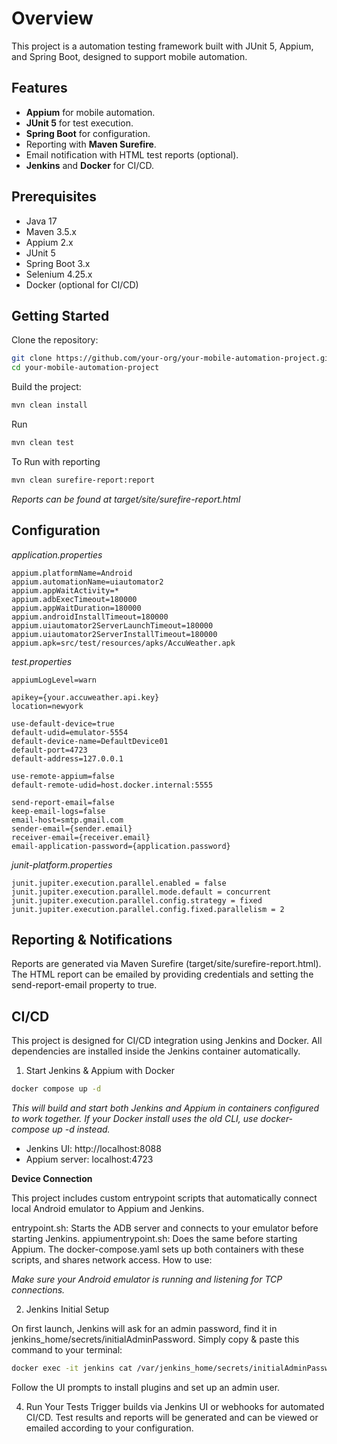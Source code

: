 # Overview

This project is a automation testing framework built with JUnit 5, Appium, and Spring Boot, designed to support mobile automation.

## Features

- **Appium** for mobile automation.
- **JUnit 5** for test execution.
- **Spring Boot** for configuration.
- Reporting with **Maven Surefire**.
- Email notification with HTML test reports (optional).
- **Jenkins** and **Docker** for CI/CD.

## Prerequisites

- Java 17
- Maven 3.5.x
- Appium 2.x 
- JUnit 5
- Spring Boot 3.x
- Selenium 4.25.x
- Docker (optional for CI/CD)


## Getting Started

Clone the repository:

```bash
git clone https://github.com/your-org/your-mobile-automation-project.git
cd your-mobile-automation-project
```


Build the project:

```bash
mvn clean install
```

Run

```bash
mvn clean test
```

To Run with reporting

```bash
mvn clean surefire-report:report 
```

_Reports can be found at target/site/surefire-report.html_

## Configuration

_application.properties_

    appium.platformName=Android
    appium.automationName=uiautomator2
    appium.appWaitActivity=*
    appium.adbExecTimeout=180000
    appium.appWaitDuration=180000
    appium.androidInstallTimeout=180000
    appium.uiautomator2ServerLaunchTimeout=180000
    appium.uiautomator2ServerInstallTimeout=180000
    appium.apk=src/test/resources/apks/AccuWeather.apk


_test.properties_

    appiumLogLevel=warn

    apikey={your.accuweather.api.key}
    location=newyork

    use-default-device=true
    default-udid=emulator-5554
    default-device-name=DefaultDevice01
    default-port=4723
    default-address=127.0.0.1

    use-remote-appium=false
    default-remote-udid=host.docker.internal:5555

    send-report-email=false
    keep-email-logs=false
    email-host=smtp.gmail.com
    sender-email={sender.email}
    receiver-email={receiver.email}
    email-application-password={application.password}

    
_junit-platform.properties_

    junit.jupiter.execution.parallel.enabled = false
    junit.jupiter.execution.parallel.mode.default = concurrent
    junit.jupiter.execution.parallel.config.strategy = fixed
    junit.jupiter.execution.parallel.config.fixed.parallelism = 2


## Reporting & Notifications

Reports are generated via Maven Surefire (target/site/surefire-report.html).
The HTML report can be emailed by providing credentials and setting the send-report-email property to true.

## CI/CD

This project is designed for CI/CD integration using Jenkins and Docker. All dependencies are installed inside the Jenkins container automatically.

  
1. Start Jenkins & Appium with Docker

```bash
docker compose up -d
```
_This will build and start both Jenkins and Appium in containers configured to work together._
_If your Docker install uses the old CLI, use docker-compose up -d instead._

- Jenkins UI: http://localhost:8088
- Appium server: localhost:4723

**Device Connection**

This project includes custom entrypoint scripts that automatically connect local Android emulator to Appium and Jenkins.

entrypoint.sh: Starts the ADB server and connects to your emulator before starting Jenkins.
appiumentrypoint.sh: Does the same before starting Appium.
The docker-compose.yaml sets up both containers with these scripts, and shares network access.
How to use:

_Make sure your Android emulator is running and listening for TCP connections._

2. Jenkins Initial Setup
   
On first launch, Jenkins will ask for an admin password, find it in jenkins_home/secrets/initialAdminPassword.
Simply copy & paste this command to your terminal:

```bash
docker exec -it jenkins cat /var/jenkins_home/secrets/initialAdminPassword
```

Follow the UI prompts to install plugins and set up an admin user.

4. Run Your Tests
Trigger builds via Jenkins UI or webhooks for automated CI/CD.
Test results and reports will be generated and can be viewed or emailed according to your configuration.
